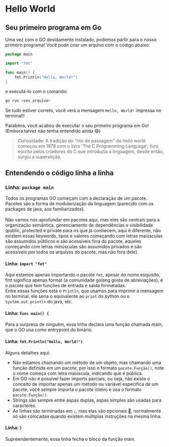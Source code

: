 # Hello World

## Seu primeiro programa em Go

Uma vez com o GO devidamente instalado, podemos partir para o nosso primeiro programa! Você pode criar um arquivo com o código abaixo:

```go
package main

import "fmt"

func main() {
	fmt.Println("Hello, World!")
}
```

e executá-lo com o comando:

```bash
go run <seu_arquivo>
```

Se tudo estiver correto, você verá a mensagem `Hello, World!` impressa no terminal!!

Parabéns, você acabou de executar o seu primeiro programa em Go! (Embora talvez não tenha entendido ainda 😅)

> Curiosidade: A tradição do "rito de passagem" do hello world começou em 1978 com o livro 'The C Programming Language', livro escrito pelos criadores do C que introduzia a linguagem, desde então, surgiu a superstição.

## Entendendo o código linha a linha

### Linha: `package main`

Todos os programas GO começam com a declaração de um pacote. Pacotes são a forma de modularização da linguagem (parecido com os packages de java, aos familiarizados).<br>
<br>
Não vamos nos aprofundar em pacotes aqui, mas eles são centrais para a organização semântica, gerenciamento de dependências e visibilidade (public, protected e private para os que já conhecem, aqui é diferente, não existem essas keywords, tipos e valores começando com letras maiúsculas são assumidos públicos e são acessíveis fora do pacote, aqueles começando com letras minúsculas são assumidos privados e são acessíveis por todos os arquivos do pacote, mas não fora dele).

#### Linha: `import "fmt"`

Aqui estamos apenas importando o pacote `fmt`, apesar do nome esquisito, fmt significa apenas format (a comunidade golang gosta de abreviações), é o pacote que tem funções de entrada e saída formatadas.<br>
Entre essas funções está o `Println`, que usamos para imprimir a mensagem no terminal, ele seria o equivalente ao `print` do python ou o `System.out.println` do java, etc.

#### Linha: `func main() {`

Para a surpresa de ninguém, essa linha declara uma função chamada main, que o GO usa como entrypoint do binário.<br>

#### Linha: `fmt.Println("Hello, World!")`

Alguns detalhes aqui:<br>

- Não estamos chamando um método de um objeto, mas chamando uma função definida em um pacote, por isso o formato `pacote.Função()`, note o nome começa com letra maiúscula, indicando que é pública.<br>
- Em GO não é possível fazer imports parciais, ou seja, não existe o conceito de importar apenas um método ou variável específica de um pacote, você sempre importa o pacote inteiro e usa o formato `pacote.Função()`.<br>
- Strings são sempre entre aspas duplas, aspas simples são usadas para caracteres.<br>
- As linhas são terminadas em `;`, mas elas são opcionais 🥳, normalmente só são colocadas quando existem múltiplas instruções na mesma linha.<br>

#### Linha: `}`

Supreendentemente, essa linha fecha o bloco da função main.
